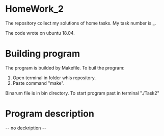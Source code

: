 # HomeWork_2
 
The repository collect my solutions of home tasks. My task number is _.

The code wrote on ubuntu 18.04.

# Building program

The program is builded by Makefile.
To buil the program:
1. Open terminal in folder whis repository.
2. Paste command "make".

Binarum file is in bin directory. To start program past in terminal "./Task2"

# Program description
-- no deckription --

